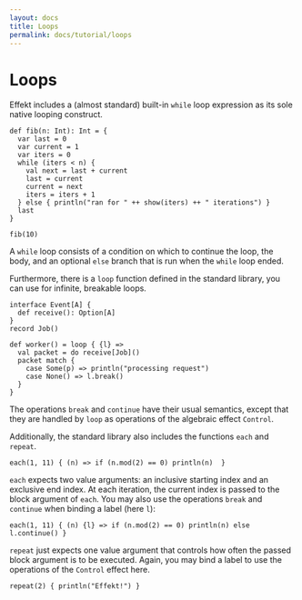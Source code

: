 ```yaml
---
layout: docs
title: Loops
permalink: docs/tutorial/loops
---
```


# Loops

Effekt includes a (almost standard) built-in `while` loop expression as its sole native looping construct.

```
def fib(n: Int): Int = {
  var last = 0
  var current = 1
  var iters = 0
  while (iters < n) {
    val next = last + current
    last = current
    current = next
    iters = iters + 1
  } else { println("ran for " ++ show(iters) ++ " iterations") }
  last
}
```

```effekt:repl
fib(10)
```

A `while` loop consists of a condition on which to continue the loop, the body, and an optional `else` branch that is run when the
`while` loop ended.

Furthermore, there is a `loop` function defined in the standard library, you can use for infinite, breakable loops.

```effekt:hide
interface Event[A] {
  def receive(): Option[A]
}
record Job()
```

```
def worker() = loop { {l} =>
  val packet = do receive[Job]()
  packet match {
    case Some(p) => println("processing request")
    case None() => l.break()
  }
}
```

The operations `break` and `continue` have their usual semantics, except that they are handled by `loop` as operations of the algebraic effect `Control`.

Additionally, the standard library also includes the functions `each` and `repeat`.

```effekt:repl
each(1, 11) { (n) => if (n.mod(2) == 0) println(n)  }
```

`each` expects two value arguments: an inclusive starting index and an exclusive end index. At each iteration, the current index is passed to the block argument of `each`.
You may also use the operations `break` and `continue` when binding a label (here `l`):

```effekt:repl
each(1, 11) { (n) {l} => if (n.mod(2) == 0) println(n) else l.continue() }
```
`repeat` just expects one value argument that controls how often the passed block argument is to be executed. Again, you may bind a label to use the operations of the `Control` effect here.

```effekt:repl
repeat(2) { println("Effekt!") }
```
